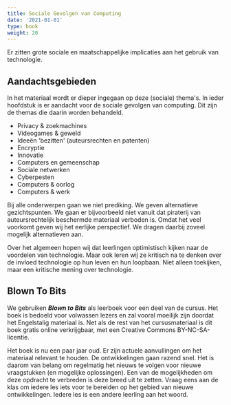```yaml
---
title: Sociale Gevolgen van Computing
date: '2021-01-01'
type: book
weight: 20
---
```


Er zitten grote sociale en maatschappelijke implicaties aan het gebruik van technologie.
<!--more-->

## Aandachtsgebieden
In het materiaal wordt er dieper ingegaan op deze (sociale) thema's. In ieder hoofdstuk is er aandacht voor de sociale gevolgen van computing. Dit zijn de themas die daarin worden behandeld.

- Privacy & zoekmachines
- Videogames & geweld
- Ideeën 'bezitten' (auteursrechten en patenten)
- Encryptie
- Innovatie
- Computers en gemeenschap
- Sociale netwerken
- Cyberpesten
- Computers & oorlog
- Computers & werk

Bij alle onderwerpen gaan we niet prediking. We geven  alternatieve gezichtspunten. We gaan er bijvoorbeeld niet vanuit dat piraterij van auteursrechtelijk beschermde materiaal verboden is. Omdat het veel voorkomt geven wij het eerlijke perspectief. We dragen daarbij zoveel mogelijk alternatieven aan.

Over het algemeen hopen wij dat leerlingen optimistisch kijken naar de voordelen van technologie. Maar ook leren wij ze kritisch na te denken over de invloed technologie op hun leven en hun loopbaan. Niet alleen toekijken, maar een kritische mening over technologie.  

## Blown To Bits

We gebruiken ___Blown to Bits___ als leerboek voor een deel van de cursus. Het boek is bedoeld voor volwassen lezers en zal vooral moeilijk zijn doordat het Engelstalig materiaal is. Net als de rest van het cursusmateriaal is dit boek gratis online verkrijgbaar, met een Creative Commons BY-NC-SA-licentie.

Het boek is nu een paar jaar oud. Er zijn actuele aanvullingen om het materiaal relevant te houden. De ontwikkelingen gaan razend snel. Het is daarom van belang om regelmatig het nieuws te volgen voor nieuwe vraagstukken (en mogelijke oplossingen). Een van de mogelijkheden om deze opdracht te verbreden is deze breed uit te zetten. Vraag eens aan de klas om iedere les iets voor te bereiden op het gebied van nieuwe ontwikkelingen. Iedere les is een andere leerling aan het woord.
